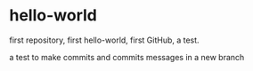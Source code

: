 # hello-world
first repository, first hello-world, first GitHub, a test.

a test to make commits and commits messages in a new branch
